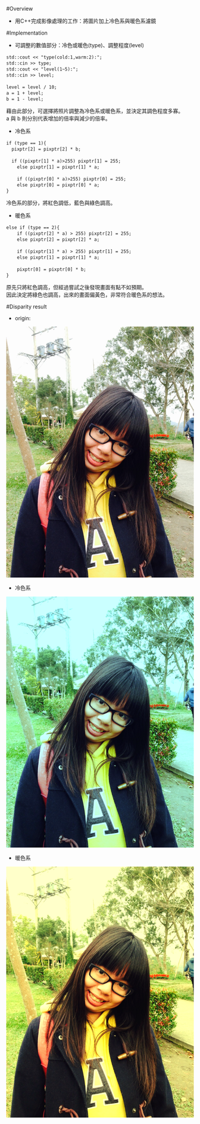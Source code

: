 #Overview
* 用C++完成影像處理的工作：將圖片加上冷色系與暖色系濾鏡

#Implementation
* 可調整的數值部分：冷色或暖色(type)、調整程度(level)
```
std::cout << "type(cold:1,warm:2):";
std::cin >> type;
std::cout << "level(1~5):";
std::cin >> level;

level = level / 10;
a = 1 + level;
b = 1 - level;
```
藉由此部分，可選擇將照片調整為冷色系或暖色系，並決定其調色程度多寡。<br/>
a 與 b 則分別代表增加的倍率與減少的倍率。

* 冷色系
```
if (type == 1){
  pixptr[2] = pixptr[2] * b;

  if ((pixptr[1] * a)>255) pixptr[1] = 255;
	else pixptr[1] = pixptr[1] * a;

	if ((pixptr[0] * a)>255) pixptr[0] = 255;
	else pixptr[0] = pixptr[0] * a;
}
```
冷色系的部分，將紅色調低，藍色與綠色調高。

* 暖色系
```
else if (type == 2){
	if ((pixptr[2] * a) > 255) pixptr[2] = 255;
	else pixptr[2] = pixptr[2] * a;

	if ((pixptr[1] * a) > 255) pixptr[1] = 255;
	else pixptr[1] = pixptr[1] * a;

	pixptr[0] = pixptr[0] * b;
}
```
原先只將紅色調高，但經過嘗試之後發現畫面有點不如預期。<br/>
因此決定將綠色也調高，出來的畫面偏黃色，非常符合暖色系的想法。

#Disparity result
* origin:
<img src="image/ru.jpg" >

* 冷色系
<img src="image/Result_ru.png" >

* 暖色系
<img src="image/Result_ru_2.png" >

